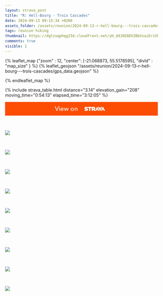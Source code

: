```yaml
---
layout: strava_post
title: "R: Hell-Bourg - Trois Cascades"
date: 2024-09-13 09:15:34 +0200
assets_folder: /assets/reunion/2024-09-13-r-hell-bourg---trois-cascades
tags: reunion hiking
thumbnail: https://dgtzuqphqg23d.cloudfront.net/yH_ddJ6E6DV2BbVsaiEriV8BuDyPT9cslmprHcU-Jl0-1024x768.jpg
comments: true
visible: 1
---
```



{% leaflet_map {"zoom" : 12,
                  "center": [-21.068873, 55.5178595],
                 "divId" : "map_size" } %}
    {% leaflet_geojson "/assets/reunion/2024-09-13-r-hell-bourg---trois-cascades/gps_data.geojson" %}

{% endleaflet_map %}





{% include strava_table.html distance="3.14" elevation_gain="208" moving_time="0:54:13" elapsed_time="3:12:05" %}

[![](/assets/strava.jpg)](https://www.strava.com/activities/12399252510)


<br />

![](https://dgtzuqphqg23d.cloudfront.net/yH_ddJ6E6DV2BbVsaiEriV8BuDyPT9cslmprHcU-Jl0-1024x768.jpg)


<br />

![](https://dgtzuqphqg23d.cloudfront.net/CiL6Qdizf7QnXCNXpoPU6ZGzoNjAL7l7fFiWHIJhJfY-768x1024.jpg)


<br />

![](https://dgtzuqphqg23d.cloudfront.net/lxLcqHXKX8wo08_8m6I4YovdmOrKa2OVXrILREkDh2c-1024x768.jpg)


<br />

![](https://dgtzuqphqg23d.cloudfront.net/Aw_mvGXFFEEQeLXNi_uOO4MbxQXx03cFCEgFe-d7CSI-1024x768.jpg)


<br />

![](https://dgtzuqphqg23d.cloudfront.net/ErbQIsUKZEtU49IINzMfRTEdljTmpRXM1RWyfnI_WEk-768x1024.jpg)


<br />

![](https://dgtzuqphqg23d.cloudfront.net/_d-mTVQWspABt-lPdswTkqDqN4wwqmDlmEklPFHRV70-768x1024.jpg)


<br />

![](https://dgtzuqphqg23d.cloudfront.net/WjRMDpvtHvYHJQB9ElWuf3RgHvD4Le4QKGHGBVIJ_vg-1024x768.jpg)


<br />

![](https://dgtzuqphqg23d.cloudfront.net/kS94ENHFMX7CF5xNq-nQ4lQD0TQ3Iv845_B-SVOHgk4-1024x768.jpg)


<br />

![](https://dgtzuqphqg23d.cloudfront.net/C5Dv8imTpqRyIBysnJI7oYAxjw-JN8Y3KHRdIyokKeY-1024x768.jpg)
